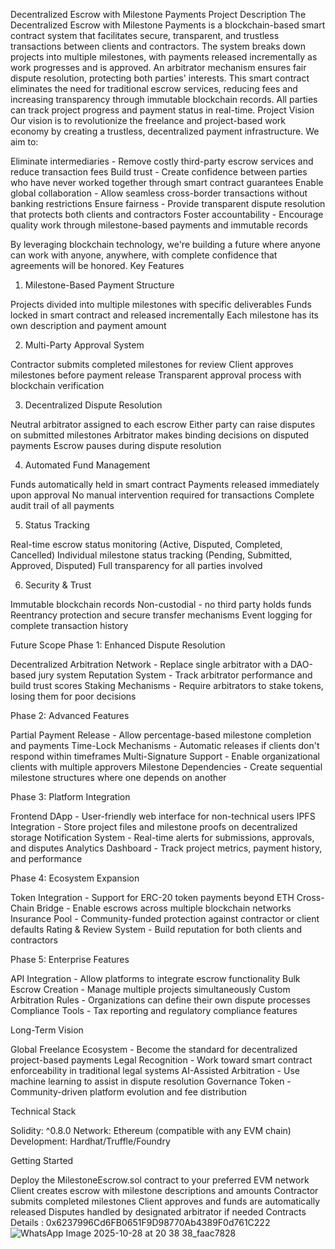 Decentralized Escrow with Milestone Payments
Project Description
The Decentralized Escrow with Milestone Payments is a blockchain-based smart contract system that facilitates secure, transparent, and trustless transactions between clients and contractors. The system breaks down projects into multiple milestones, with payments released incrementally as work progresses and is approved. An arbitrator mechanism ensures fair dispute resolution, protecting both parties' interests.
This smart contract eliminates the need for traditional escrow services, reducing fees and increasing transparency through immutable blockchain records. All parties can track project progress and payment status in real-time.
Project Vision
Our vision is to revolutionize the freelance and project-based work economy by creating a trustless, decentralized payment infrastructure. We aim to:

Eliminate intermediaries - Remove costly third-party escrow services and reduce transaction fees
Build trust - Create confidence between parties who have never worked together through smart contract guarantees
Enable global collaboration - Allow seamless cross-border transactions without banking restrictions
Ensure fairness - Provide transparent dispute resolution that protects both clients and contractors
Foster accountability - Encourage quality work through milestone-based payments and immutable records

By leveraging blockchain technology, we're building a future where anyone can work with anyone, anywhere, with complete confidence that agreements will be honored.
Key Features
1. Milestone-Based Payment Structure

Projects divided into multiple milestones with specific deliverables
Funds locked in smart contract and released incrementally
Each milestone has its own description and payment amount

2. Multi-Party Approval System

Contractor submits completed milestones for review
Client approves milestones before payment release
Transparent approval process with blockchain verification

3. Decentralized Dispute Resolution

Neutral arbitrator assigned to each escrow
Either party can raise disputes on submitted milestones
Arbitrator makes binding decisions on disputed payments
Escrow pauses during dispute resolution

4. Automated Fund Management

Funds automatically held in smart contract
Payments released immediately upon approval
No manual intervention required for transactions
Complete audit trail of all payments

5. Status Tracking

Real-time escrow status monitoring (Active, Disputed, Completed, Cancelled)
Individual milestone status tracking (Pending, Submitted, Approved, Disputed)
Full transparency for all parties involved

6. Security & Trust

Immutable blockchain records
Non-custodial - no third party holds funds
Reentrancy protection and secure transfer mechanisms
Event logging for complete transaction history

Future Scope
Phase 1: Enhanced Dispute Resolution

Decentralized Arbitration Network - Replace single arbitrator with a DAO-based jury system
Reputation System - Track arbitrator performance and build trust scores
Staking Mechanisms - Require arbitrators to stake tokens, losing them for poor decisions

Phase 2: Advanced Features

Partial Payment Release - Allow percentage-based milestone completion and payments
Time-Lock Mechanisms - Automatic releases if clients don't respond within timeframes
Multi-Signature Support - Enable organizational clients with multiple approvers
Milestone Dependencies - Create sequential milestone structures where one depends on another

Phase 3: Platform Integration

Frontend DApp - User-friendly web interface for non-technical users
IPFS Integration - Store project files and milestone proofs on decentralized storage
Notification System - Real-time alerts for submissions, approvals, and disputes
Analytics Dashboard - Track project metrics, payment history, and performance

Phase 4: Ecosystem Expansion

Token Integration - Support for ERC-20 token payments beyond ETH
Cross-Chain Bridge - Enable escrows across multiple blockchain networks
Insurance Pool - Community-funded protection against contractor or client defaults
Rating & Review System - Build reputation for both clients and contractors

Phase 5: Enterprise Features

API Integration - Allow platforms to integrate escrow functionality
Bulk Escrow Creation - Manage multiple projects simultaneously
Custom Arbitration Rules - Organizations can define their own dispute processes
Compliance Tools - Tax reporting and regulatory compliance features

Long-Term Vision

Global Freelance Ecosystem - Become the standard for decentralized project-based payments
Legal Recognition - Work toward smart contract enforceability in traditional legal systems
AI-Assisted Arbitration - Use machine learning to assist in dispute resolution
Governance Token - Community-driven platform evolution and fee distribution


Technical Stack

Solidity: ^0.8.0
Network: Ethereum (compatible with any EVM chain)
Development: Hardhat/Truffle/Foundry

Getting Started

Deploy the MilestoneEscrow.sol contract to your preferred EVM network
Client creates escrow with milestone descriptions and amounts
Contractor submits completed milestones
Client approves and funds are automatically released
Disputes handled by designated arbitrator if needed
Contracts Details : 0x6237996Cd6FB0651F9D98770Ab4389F0d761C222
![WhatsApp Image 2025-10-28 at 20 38 38_faac7828](https://github.com/user-attachments/assets/927e3980-ff5c-46b6-8312-ffc4c2c13f16)

